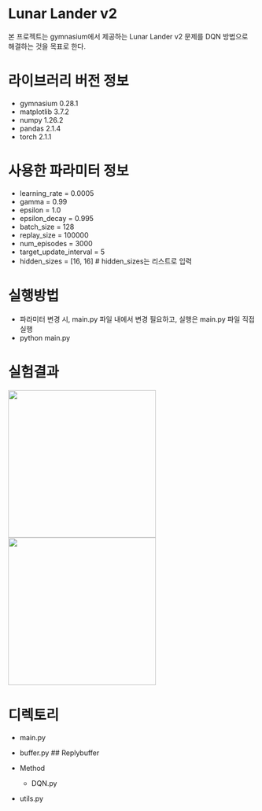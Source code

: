 # Lunar Lander v2
본 프로젝트는 gymnasium에서 제공하는 Lunar Lander v2 문제를 DQN 방법으로 해결하는 것을 목표로 한다.

# 라이브러리 버전 정보
- gymnasium 0.28.1
- matplotlib 3.7.2
- numpy 1.26.2
- pandas 2.1.4
- torch 2.1.1

# 사용한 파라미터 정보
- learning_rate = 0.0005
- gamma = 0.99
- epsilon = 1.0
- epsilon_decay = 0.995
- batch_size = 128
- replay_size = 100000
- num_episodes = 3000
- target_update_interval = 5
- hidden_sizes = [16, 16] # hidden_sizes는 리스트로 입력

# 실행방법
- 파라미터 변경 시, main.py 파일 내에서 변경 필요하고, 실행은 main.py 파일 직접 실행
- python main.py

# 실험결과
<img src="https://github.com/ideaplugging/RL/assets/119948425/c2b55120-11a4-4c7a-b8b8-577e7d0fd862" 
  width="300" height="300">
<img src="https://github.com/ideaplugging/RL/assets/119948425/3efc69e7-4a6f-4a1d-8c1d-47d7e1bf5308" 
width="300" height="300">

# 디렉토리
- main.py<br>

- buffer.py ## Replybuffer<br>
- Method <br>
  - DQN.py<br>
- utils.py<br>

